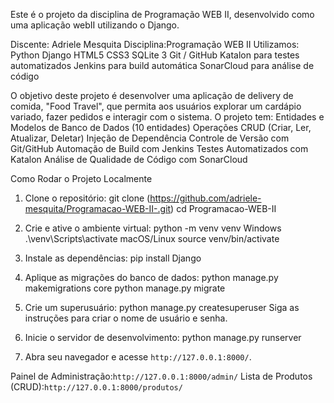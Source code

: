 
Este é o projeto da disciplina de Programação WEB II, desenvolvido como uma aplicação webII utilizando o Django.

Discente: Adriele Mesquita
Disciplina:Programação WEB II
Utilizamos:
 Python
 Django
 HTML5
 CSS3
 SQLite 3
 Git / GitHub
 Katalon para testes automatizados 
 Jenkins para build automática
 SonarCloud para análise de código

O objetivo deste projeto é desenvolver uma aplicação de delivery de comida, "Food Travel", que permita aos usuários explorar um cardápio variado, fazer pedidos e interagir com o sistema. O projeto tem:
 Entidades e Modelos de Banco de Dados (10 entidades)
 Operações CRUD (Criar, Ler, Atualizar, Deletar)
 Injeção de Dependência
 Controle de Versão com Git/GitHub
 Automação de Build com Jenkins
 Testes Automatizados com Katalon
 Análise de Qualidade de Código com SonarCloud

 Como Rodar o Projeto Localmente
1.  Clone o repositório:
    git clone (https://github.com/adriele-mesquita/Programacao-WEB-II-.git)
    cd Programacao-WEB-II
    
2.  Crie e ative o ambiente virtual:
    python -m venv venv
     Windows
    .\venv\Scripts\activate
     macOS/Linux
    source venv/bin/activate
    
3.  Instale as dependências:
    pip install Django

4.  Aplique as migrações do banco de dados:
    python manage.py makemigrations core
    python manage.py migrate

5.  Crie um superusuário:
    python manage.py createsuperuser
    Siga as instruções para criar o nome de usuário e senha.
    
6. Inicie o servidor de desenvolvimento:
    python manage.py runserver

7.  Abra seu navegador e acesse `http://127.0.0.1:8000/`.

Painel de Administração:`http://127.0.0.1:8000/admin/`
Lista de Produtos (CRUD):`http://127.0.0.1:8000/produtos/`